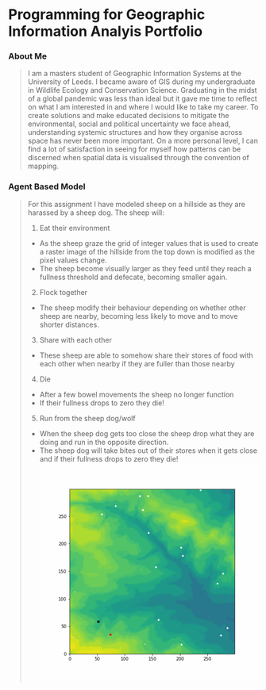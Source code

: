 # Programming for Geographic Information Analyis Portfolio

### About Me
> I am a masters student of Geographic Information Systems at the University of Leeds. I became aware of GIS during my undergraduate in Wildlife Ecology and Conservation Science. Graduating in the midst of a global pandemic was less than ideal but it gave me time to reflect on what I am interested in and where I would like to take my career. To create solutions and make educated decisions to mitigate the environmental, social and political uncertainty we face ahead, understanding systemic structures and how they organise across space has never been more important. On a more personal level, I can find a lot of satisfaction in seeing for myself how patterns can be discerned when spatial data is visualised through the convention of mapping.

### Agent Based Model
> For this assignment I have modeled sheep on a hillside as they are harassed by a sheep dog.
> The sheep will:
> 1. Eat their environment
> - As the sheep graze the grid of integer values that is used to create a raster image of the hillside from the top down is modified as the pixel values change.
> - The sheep become visually larger as they feed until they reach a fullness threshold and defecate, becoming smaller again.
> 2. Flock together
> - The sheep modify their behaviour depending on whether other sheep are nearby, becoming less likely to move and to move shorter distances.
> 3. Share with each other
> - These sheep are able to somehow share their stores of food with each other when nearby if they are fuller than those nearby
> 4. Die
> - After a few bowel movements the sheep no longer function
> - If their fullness drops to zero they die!
> 5. Run from the sheep dog/wolf
> - When the sheep dog gets too close the sheep drop what they are doing and run in the opposite direction.
> - The sheep dog will take bites out of their stores when it gets close and if their fullness drops to zero they die!
![](/animation.gif "Agent Based Model")
